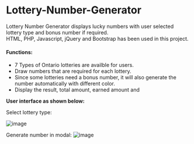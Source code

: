# Lottery-Number-Generator
Lottery Number Generator displays lucky numbers with user selected lottery type and bonus number if required.  
HTML, PHP, Javascript, jQuery and Bootstrap has been used in this project.

#### Functions:
* 7 Types of Ontario lotteries are availble for users. 
* Draw numbers that are required for each lottery.
* Since some lotteries need a bonus number, it will also generate the number automatically with different color.
* Display the result, total amount, earned amount and 

**User interface as shown below:**

  
 Select lottery type:

![image](https://user-images.githubusercontent.com/89232984/134793496-b1b86e03-0537-4176-971f-e5cc8510e9cd.png)

 Generate number in modal:
![image](https://user-images.githubusercontent.com/89232984/134793541-c8f14350-e72d-47b3-a0d0-d3d7ec28bfde.png)
